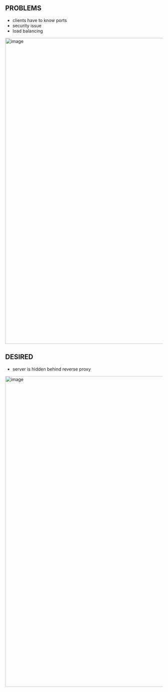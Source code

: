 
## PROBLEMS

- clients have to know ports
- security issue
- load balancing

  
<img width="979" alt="image" src="https://github.com/mehedeehassan-paypay/nginx-path-/assets/102934581/78d28c25-dc24-42cd-aaaf-6d47edcde63b">

## DESIRED
- server is hidden behind reverse proxy
  
<img width="994" alt="image" src="https://github.com/mehedeehassan-paypay/nginx-path-/assets/102934581/a5846c33-27eb-49e8-b631-7e7bfeba7290">

